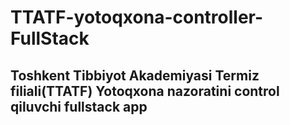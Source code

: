 # TTATF-yotoqxona-controller-FullStack
<h2>Toshkent Tibbiyot Akademiyasi Termiz filiali(TTATF) Yotoqxona nazoratini control qiluvchi fullstack app</h2>
